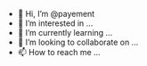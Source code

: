 - 👋 Hi, I’m @payement
- 👀 I’m interested in ...
- 🌱 I’m currently learning ...
- 💞️ I’m looking to collaborate on ...
- 📫 How to reach me ...

<!---
payement/payement is a ✨ special ✨ repository because its `README.md` (this file) appears on your GitHub profile.
You can click the Preview link to take a look at your changes.
--->
